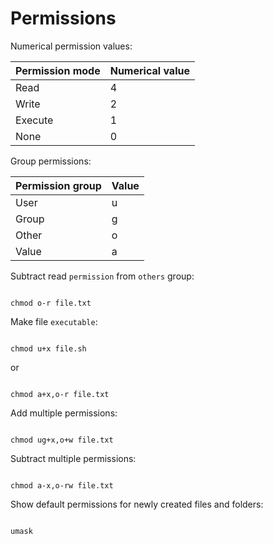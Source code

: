# Permissions

Numerical permission values:

| Permission mode | Numerical value |
|:----------------|:----------------|
| Read            | 4               |
| Write           | 2               |
| Execute         | 1               |
| None            | 0               |


Group permissions: 

| Permission group | Value |
|:-----------------|:------|
| User             | u     |
| Group            | g     |
| Other            | o     |
| Value            | a     |


Subtract read `permission` from `others` group:

```text

chmod o-r file.txt

```

Make file `executable`:

```text

chmod u+x file.sh

```

or

```text

chmod a+x,o-r file.txt

```

Add multiple permissions:

```text

chmod ug+x,o+w file.txt

```

Subtract multiple permissions:


```text

chmod a-x,o-rw file.txt

```

Show default permissions for newly created files and folders:

```text

umask

```
 